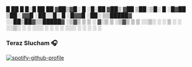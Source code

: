 
 █    ██  █     █░█    ██ 
 ██  ▓██▒▓█░ █ ░█░██  ▓██▒
▓██  ▒██░▒█░ █ ░█▓██  ▒██░
▓▓█  ░██░░█░ █ ░█▓▓█  ░██░
▒▒█████▓ ░░██▒██▓▒▒█████▓ 
░▒▓▒ ▒ ▒ ░ ▓░▒ ▒ ░▒▓▒ ▒ ▒ 
░░▒░ ░ ░   ▒ ░ ░ ░░▒░ ░ ░ 
 ░░░ ░ ░   ░   ░  ░░░ ░ ░ 
   ░         ░      ░     

### Teraz Slucham 🎧

[![spotify-github-profile](https://spotify-github-profile.vercel.app/api/view?uid=669ttbk20x1svae1gwuhl1ojm&cover_image=true&theme=default)](https://github.com/kittinan/spotify-github-profile)
